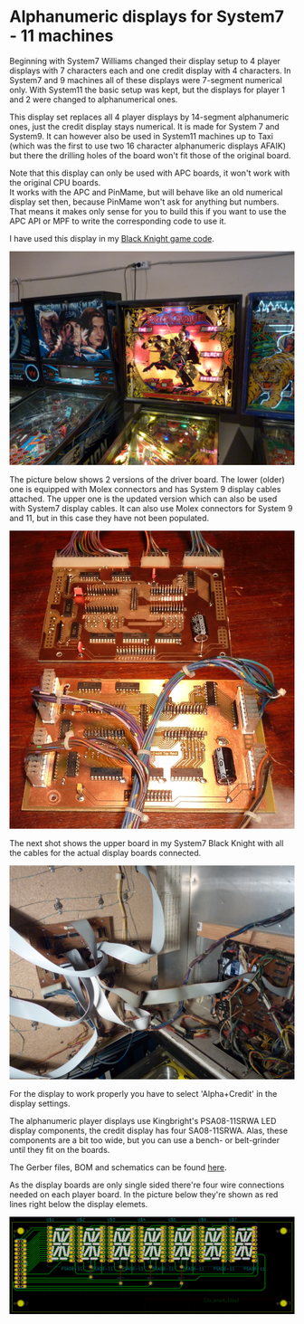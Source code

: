 # Alphanumeric displays for System7 - 11 machines

Beginning with System7 Williams changed their display setup to 4 player displays with 7 characters each and one credit display with 4 characters. In System7 and 9 machines all of these displays were 7-segment numerical only. With System11 the basic setup was kept, but the displays for player 1 and 2 were changed to alphanumerical ones.

This display set replaces all 4 player displays by 14-segment alphanumeric ones, just the credit display stays numerical. It is made for System 7 and System9. It can however also be used in System11 machines up to Taxi (which was the first to use two 16 character alphanumeric displays AFAIK) but there the drilling holes of the board won't fit those of the original board.  

Note that this display can only be used with APC boards, it won't work with the original CPU boards.  
It works with the APC and PinMame, but will behave like an old numerical display set then, because PinMame won't ask for anything but numbers.  
That means it makes only sense for you to build this if you want to use the APC API or MPF to write the corresponding code to use it.

I have used this display in my [Black Knight game code](https://github.com/AmokSolderer/APC/blob/V00.23/DOC/BlackKnight.md).

![APC Black Knight](https://github.com/AmokSolderer/APC/blob/V00.23/DOC/PICS/BK.jpg)

The picture below shows 2 versions of the driver board. The lower (older) one is equipped with Molex connectors and has System 9 display cables attached. The upper one is the updated version which can also be used with System7 display cables. It can also use Molex connectors for System 9 and 11, but in this case they have not been populated.

![Sys7Alpha](https://github.com/AmokSolderer/APC/blob/V00.23/DOC/PICS/Sys7_Alpha.jpg)

The next shot shows the upper board in my System7 Black Knight with all the cables for the actual display boards connected.

![Sys7AlphaBK](https://github.com/AmokSolderer/APC/blob/V00.23/DOC/PICS/Sys7_Alpha2.jpg)

For the display to work properly you have to select 'Alpha+Credit' in the display settings.

The alphanumeric player displays use Kingbright's PSA08-11SRWA LED display components, the credit display has four SA08-11SRWA. Alas, these components are a bit too wide, but you can use a bench- or belt-grinder until they fit on the boards.

The Gerber files, BOM and schematics can be found [here](https://github.com/AmokSolderer/APC/tree/master/DOC/Hardware/Sys7Alpha).

As the display boards are only single sided there're four wire connections needed on each player board. In the picture below they're shown as red lines right below the display elemets.

![PlayerDisplay](https://github.com/AmokSolderer/APC/blob/V00.23/DOC/PICS/PlayerDisplay.png)
